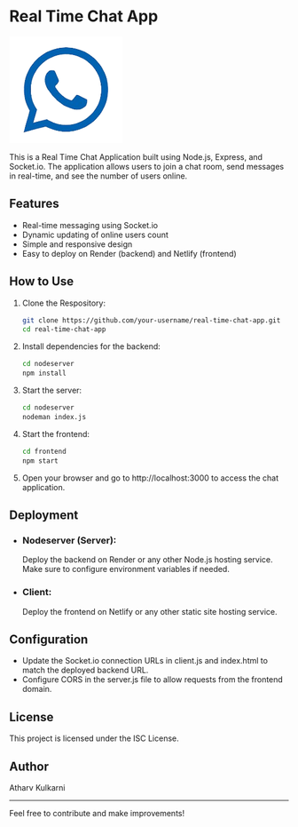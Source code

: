 # Real Time Chat App

![Chat App Logo](client/assets/chat.png)

This is a Real Time Chat Application built using Node.js, Express, and Socket.io. The application allows users to join a chat room, send messages in real-time, and see the number of users online.

## Features

- Real-time messaging using Socket.io
- Dynamic updating of online users count
- Simple and responsive design
- Easy to deploy on Render (backend) and Netlify (frontend)

## How to Use

1. Clone the Respository:
   ```bash
   git clone https://github.com/your-username/real-time-chat-app.git
   cd real-time-chat-app
2. Install dependencies for the backend:
   ```bash
   cd nodeserver
   npm install
3. Start the server:
   ```bash
   cd nodeserver
   nodeman index.js
4. Start the frontend:
   ```bash
   cd frontend
   npm start
5. Open your browser and go to http://localhost:3000 to access the chat application.

## Deployment
- ### Nodeserver (Server):
   Deploy the backend on Render or any other Node.js hosting service. Make sure to configure environment variables if needed.
- ### Client:
  Deploy the frontend on Netlify or any other static site hosting service.

## Configuration
- Update the Socket.io connection URLs in client.js and index.html to match the deployed backend URL.
- Configure CORS in the server.js file to allow requests from the frontend domain.

## License
  This project is licensed under the ISC License.

## Author
 Atharv Kulkarni

 ---
 
Feel free to contribute and make improvements!
